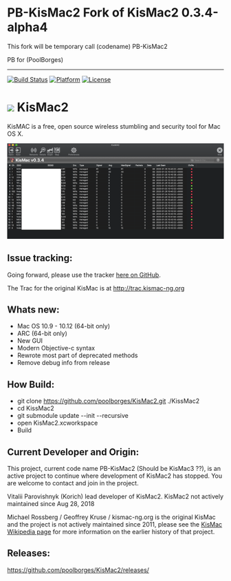 # PB-KisMac2 Fork of KisMac2 0.3.4-alpha4

This fork will be temporary call (codename) PB-KisMac2

PB for (PoolBorges)

* * *

[![Build Status](https://travis-ci.org/poolborges/KisMac2.svg?branch=master)](https://travis-ci.org/poolborges/KisMac2)
[![Platform](https://img.shields.io/badge/platform-OS%20X-lightgrey.svg?style=flat)](http://www.apple.com/osx/)
[![License](https://img.shields.io/badge/license-GPL%202.0-brightgreen.svg?style=flat)](http://www.gnu.org/licenses/old-licenses/gpl-2.0.en.html)

<img src="https://raw.githubusercontent.com/poolborges/KisMac2/master/Resources/Images.xcassets/AppIcon.appiconset/icon_128x128.png"> KisMac2
======

KisMAC is a free, open source wireless stumbling and security tool for Mac OS X. 

<img src="https://raw.githubusercontent.com/poolborges/KisMac2/master/Resources/screenshot_1.png">

Issue tracking:
-------

Going forward, please use the tracker <a href="https://github.com/poolborges/KisMac2/issues">here on GitHub</a>.

The Trac for the original KisMac is at http://trac.kismac-ng.org

Whats new:
-------

* Mac OS 10.9 - 10.12 (64-bit only)
* ARC (64-bit only)
* New GUI
* Modern Objective-c syntax
* Rewrote most part of deprecated methods
* Remove debug info from release

How Build:
-------
* git clone https://github.com/poolborges/KisMac2.git ./KissMac2
* cd KissMac2
* git submodule update --init --recursive
* open KisMac2.xcworkspace
* Build

Current Developer and Origin:
-------

This project, current code name PB-KisMac2 (Should be KisMac3 ??), is an active project to continue where development of KisMac2 has stopped. You are welcome to contact and join in the project.

Vitalii Parovishnyk (Korich) lead developer of KisMac2. KisMac2 not actively maintained since Aug 28, 2018

Michael Rossberg / Geoffrey Kruse / kismac-ng.org is the original KisMac and the project is not actively maintained since 2011, please see the <a href="https://en.wikipedia.org/wiki/KisMAC">KisMac Wikipedia page</a> for more information on the earlier history of that project.



Releases:
-------

https://github.com/poolborges/KisMac2/releases/
